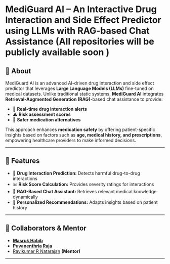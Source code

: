 # MediGuard AI – An Interactive Drug Interaction and Side Effect Predictor using LLMs with RAG-based Chat Assistance (All repositories will be publicly available soon )

## 🚀 About
MediGuard AI is an advanced AI-driven drug interaction and side effect predictor that leverages **Large Language Models (LLMs)** fine-tuned on medical datasets. Unlike traditional static systems, **MediGuard AI** integrates **Retrieval-Augmented Generation (RAG)**-based chat assistance to provide:

- 🏥 **Real-time drug interaction alerts**
- ⚠️ **Risk assessment scores**
- 💊 **Safer medication alternatives**

This approach enhances **medication safety** by offering patient-specific insights based on factors such as **age, medical history, and prescriptions**, empowering healthcare providers to make informed decisions.

---

## 📌 Features
- 🔎 **Drug Interaction Prediction:** Detects harmful drug-to-drug interactions
- 📊 **Risk Score Calculation:** Provides severity ratings for interactions
- 🤖 **RAG-Based Chat Assistant:** Retrieves relevant medical knowledge dynamically
- 🌟 **Personalized Recommendations:** Adapts insights based on patient history

---

## 👥 Collaborators & Mentor
- [**Masruk Habib** ](https://www.linkedin.com/in/masruk-habib)
- [**Puvanenthria Raja**](https://www.linkedin.com/in/puvanenthirarajah-sathasivam-958014266/)
- [Ravikumar R Natarajan](https://www.linkedin.com/in/ravikumarrn/) **(Mentor)**

---

